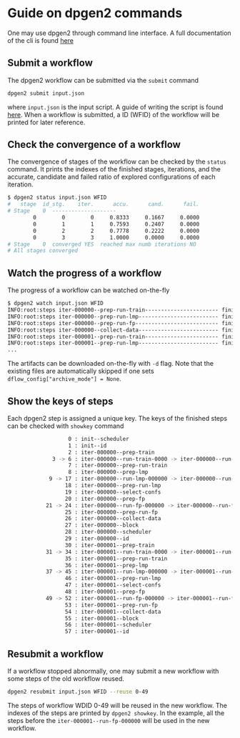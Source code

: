# Guide on dpgen2 commands

One may use dpgen2 through command line interface. A full documentation of the cli is found [here](fullcli)

## Submit a workflow 
The dpgen2 workflow can be submitted via the `submit` command
```bash
dpgen2 submit input.json
```
where `input.json` is the input script. A guide of writing the script is found [here](inputscript).
When a workflow is submitted, a ID (WFID) of the workflow will be printed for later reference.

## Check the convergence of a workflow
The convergence of stages of the workflow can be checked by the `status` command. It prints the indexes of the finished stages, iterations, and the accurate, candidate and failed ratio of explored configurations of each iteration. 
```bash
$ dpgen2 status input.json WFID
#   stage  id_stg.    iter.      accu.      cand.      fail.
# Stage    0  --------------------
        0        0        0     0.8333     0.1667     0.0000
        0        1        1     0.7593     0.2407     0.0000
        0        2        2     0.7778     0.2222     0.0000
        0        3        3     1.0000     0.0000     0.0000
# Stage    0  converged YES  reached max numb iterations NO 
# All stages converged
```

## Watch the progress of a workflow
The progress of a workflow can be watched on-the-fly
```bash
$ dpgen2 watch input.json WFID
INFO:root:steps iter-000000--prep-run-train----------------------- finished
INFO:root:steps iter-000000--prep-run-lmp------------------------- finished
INFO:root:steps iter-000000--prep-run-fp-------------------------- finished
INFO:root:steps iter-000000--collect-data------------------------- finished
INFO:root:steps iter-000001--prep-run-train----------------------- finished
INFO:root:steps iter-000001--prep-run-lmp------------------------- finished
...
```
The artifacts can be downloaded on-the-fly with `-d` flag. Note that the existing files are automatically skipped if one sets `dflow_config["archive_mode"] = None`.


## Show the keys of steps

Each dpgen2 step is assigned a unique key. The keys of the finished steps can be checked with `showkey` command
```bash                                                                                                                                                                              $ dpgen2 watch input.json WFID
                   0 : init--scheduler
                   1 : init--id
                   2 : iter-000000--prep-train
              3 -> 6 : iter-000000--run-train-0000 -> iter-000000--run-train-0003
                   7 : iter-000000--prep-run-train
                   8 : iter-000000--prep-lmp
             9 -> 17 : iter-000000--run-lmp-000000 -> iter-000000--run-lmp-000008
                  18 : iter-000000--prep-run-lmp
                  19 : iter-000000--select-confs
                  20 : iter-000000--prep-fp
            21 -> 24 : iter-000000--run-fp-000000 -> iter-000000--run-fp-000003
                  25 : iter-000000--prep-run-fp
                  26 : iter-000000--collect-data
                  27 : iter-000000--block
                  28 : iter-000000--scheduler
                  29 : iter-000000--id
                  30 : iter-000001--prep-train
            31 -> 34 : iter-000001--run-train-0000 -> iter-000001--run-train-0003
                  35 : iter-000001--prep-run-train
                  36 : iter-000001--prep-lmp
            37 -> 45 : iter-000001--run-lmp-000000 -> iter-000001--run-lmp-000008
                  46 : iter-000001--prep-run-lmp
                  47 : iter-000001--select-confs
                  48 : iter-000001--prep-fp
            49 -> 52 : iter-000001--run-fp-000000 -> iter-000001--run-fp-000003
                  53 : iter-000001--prep-run-fp
                  54 : iter-000001--collect-data
                  55 : iter-000001--block
                  56 : iter-000001--scheduler
                  57 : iter-000001--id
```


## Resubmit a workflow

If a workflow stopped abnormally, one may submit a new workflow with some steps of the old workflow reused. 
```bash
dpgen2 resubmit input.json WFID --reuse 0-49
```
The steps of workflow WDID 0-49 will be reused in the new workflow. The indexes of the steps are printed by `dpgen2 showkey`. In the example, all the steps before the `iter-000001--run-fp-000000` will be used in the new workflow.

